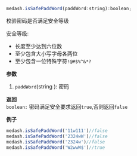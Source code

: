 ```js
medash.isSafePaddWord(paddWord:string):boolean;
```
校验密码是否满足安全等级

安全等级:
 * 长度至少达到六位数
 * 至少包含大小写字母各两位
 * 至少包含一位特殊字符`!@#$%^&*?`

**参数**  
1. `paddWord`(string ): 密码

**返回**  
`boolean:` 密码满足安全要求返回`true`,否则返回`false`

**例子**
```js
medash.isSafePaddWord('11w111')//false
medash.isSafePaddWord('2324wW')//false
medash.isSafePaddWord('2324w')//false
medash.isSafePaddWord('W2wwW$')//true
```